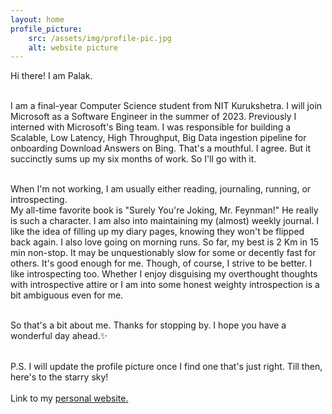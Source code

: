 ```yaml
---
layout: home
profile_picture:
    src: /assets/img/profile-pic.jpg
    alt: website picture
---
```


<p>
  Hi there! I am Palak.<br><br>

I am a final-year Computer Science student from NIT Kurukshetra. I will join Microsoft as a Software Engineer in the summer of 2023. Previously I interned with Microsoft's Bing team. I was responsible for building a Scalable, Low Latency, High Throughput, Big Data ingestion pipeline for onboarding Download Answers on Bing. That's a mouthful. I agree. But it succinctly sums up my six months of work. So I'll go with it.<br><br>

When I'm not working, I am usually either reading, journaling, running, or introspecting.<br>
My all-time favorite book is "Surely You're Joking, Mr. Feynman!" He really is such a character.
I am also into maintaining my (almost) weekly journal. I like the idea of filling up my diary pages, knowing they won't be flipped back again. I also love going on morning runs. So far, my best is 2 Km in 15 min non-stop. It may be unquestionably slow for some or decently fast for others. It's good enough for me. Though, of course, I strive to be better. I like introspecting too. Whether I enjoy disguising my overthought thoughts with introspective attire or I am into some honest weighty introspection is a bit ambiguous even for me.<br><br>

So that's a bit about me. Thanks for stopping by. I hope you have a wonderful day ahead.✨<br><br>

P.S. I will update the profile picture once I find one that's just right. Till then, here's to the starry sky!
<br><br>
Link to my <a href="https://palak001.github.io/" target="_blank"> personal website. </a>

</p>
